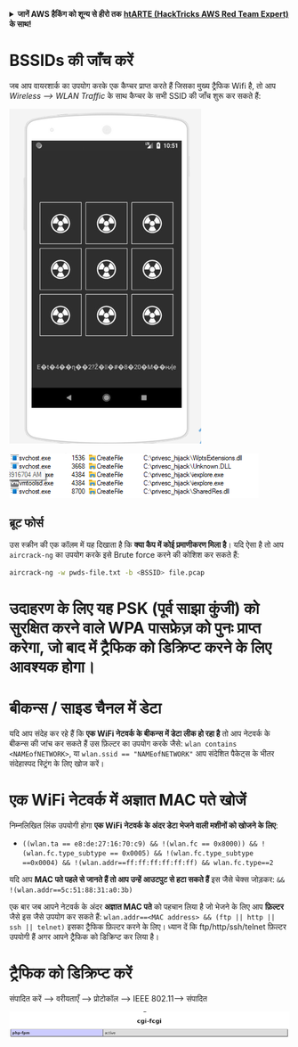 <details>

<summary><strong>जानें AWS हैकिंग को शून्य से हीरो तक</strong> <a href="https://training.hacktricks.xyz/courses/arte"><strong>htARTE (HackTricks AWS Red Team Expert)</strong></a><strong> के साथ!</strong></summary>

HackTricks का समर्थन करने के अन्य तरीके:

* यदि आप अपनी **कंपनी का विज्ञापन HackTricks में देखना चाहते हैं** या **HackTricks को PDF में डाउनलोड करना चाहते हैं** तो [**सब्सक्रिप्शन प्लान्स**](https://github.com/sponsors/carlospolop) देखें!
* [**आधिकारिक PEASS और HackTricks स्वैग**](https://peass.creator-spring.com) प्राप्त करें
* हमारे विशेष [**NFTs**](https://opensea.io/collection/the-peass-family) कलेक्शन, [**The PEASS Family**](https://opensea.io/collection/the-peass-family) खोजें
* **शामिल हों** 💬 [**Discord समूह**](https://discord.gg/hRep4RUj7f) या [**टेलीग्राम समूह**](https://t.me/peass) या हमें **Twitter** पर **फॉलो** करें 🐦 [**@hacktricks_live**](https://twitter.com/hacktricks_live)**.**
* **अपने हैकिंग ट्रिक्स साझा करें, HackTricks** और [**HackTricks Cloud**](https://github.com/carlospolop/hacktricks-cloud) github repos में PRs सबमिट करके।

</details>


# BSSIDs की जाँच करें

जब आप वायरशार्क का उपयोग करके एक कैप्चर प्राप्त करते हैं जिसका मुख्य ट्रैफिक Wifi है, तो आप _Wireless --> WLAN Traffic_ के साथ कैप्चर के सभी SSID की जाँच शुरू कर सकते हैं:

![](<../../../.gitbook/assets/image (424).png>)

![](<../../../.gitbook/assets/image (425).png>)

## ब्रूट फोर्स

उस स्क्रीन की एक कॉलम में यह दिखाता है कि **क्या कैप में कोई प्रमाणीकरण मिला है**। यदि ऐसा है तो आप `aircrack-ng` का उपयोग करके इसे Brute force करने की कोशिश कर सकते हैं:
```bash
aircrack-ng -w pwds-file.txt -b <BSSID> file.pcap
```
# उदाहरण के लिए यह PSK (पूर्व साझा कुंजी) को सुरक्षित करने वाले WPA पासफ्रेज़ को पुनः प्राप्त करेगा, जो बाद में ट्रैफिक को डिक्रिप्ट करने के लिए आवश्यक होगा।

# बीकन्स / साइड चैनल में डेटा

यदि आप संदेह कर रहे हैं कि **एक WiFi नेटवर्क के बीकन्स में डेटा लीक हो रहा है** तो आप नेटवर्क के बीकन्स की जांच कर सकते हैं उस फ़िल्टर का उपयोग करके जैसे: `wlan contains <NAMEofNETWORK>`, या `wlan.ssid == "NAMEofNETWORK"` आप संदेशित पैकेट्स के भीतर संदेहास्पद स्ट्रिंग के लिए खोज करें।

# एक WiFi नेटवर्क में अज्ञात MAC पते खोजें

निम्नलिखित लिंक उपयोगी होगा **एक WiFi नेटवर्क के अंदर डेटा भेजने वाली मशीनों को खोजने के लिए**:

* `((wlan.ta == e8:de:27:16:70:c9) && !(wlan.fc == 0x8000)) && !(wlan.fc.type_subtype == 0x0005) && !(wlan.fc.type_subtype ==0x0004) && !(wlan.addr==ff:ff:ff:ff:ff:ff) && wlan.fc.type==2`

यदि आप **MAC पते पहले से जानते हैं तो आप उन्हें आउटपुट से हटा सकते हैं** इस जैसे चेक्स जोड़कर: `&& !(wlan.addr==5c:51:88:31:a0:3b)`

एक बार जब आपने नेटवर्क के अंदर **अज्ञात MAC पते** को पहचान लिया है जो भेजने के लिए आप **फ़िल्टर** जैसे इस जैसे उपयोग कर सकते हैं: `wlan.addr==<MAC address> && (ftp || http || ssh || telnet)` इसका ट्रैफिक फ़िल्टर करने के लिए। ध्यान दें कि ftp/http/ssh/telnet फ़िल्टर उपयोगी हैं अगर आपने ट्रैफिक को डिक्रिप्ट कर लिया है।

# ट्रैफिक को डिक्रिप्ट करें

संपादित करें --> वरीयताएँ --> प्रोटोकॉल --> IEEE 802.11--> संपादित

![](<../../../.gitbook/assets/image (426).png>)
